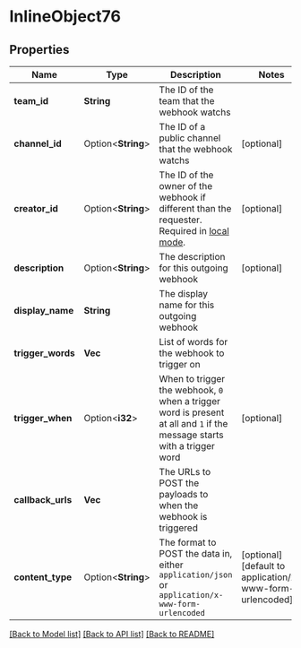 # InlineObject76

## Properties

Name | Type | Description | Notes
------------ | ------------- | ------------- | -------------
**team_id** | **String** | The ID of the team that the webhook watchs | 
**channel_id** | Option<**String**> | The ID of a public channel that the webhook watchs | [optional]
**creator_id** | Option<**String**> | The ID of the owner of the webhook if different than the requester. Required in [local mode](https://docs.mattermost.com/administration/mmctl-cli-tool.html#local-mode). | [optional]
**description** | Option<**String**> | The description for this outgoing webhook | [optional]
**display_name** | **String** | The display name for this outgoing webhook | 
**trigger_words** | **Vec<String>** | List of words for the webhook to trigger on | 
**trigger_when** | Option<**i32**> | When to trigger the webhook, `0` when a trigger word is present at all and `1` if the message starts with a trigger word | [optional]
**callback_urls** | **Vec<String>** | The URLs to POST the payloads to when the webhook is triggered | 
**content_type** | Option<**String**> | The format to POST the data in, either `application/json` or `application/x-www-form-urlencoded` | [optional][default to application/x-www-form-urlencoded]

[[Back to Model list]](../README.md#documentation-for-models) [[Back to API list]](../README.md#documentation-for-api-endpoints) [[Back to README]](../README.md)


